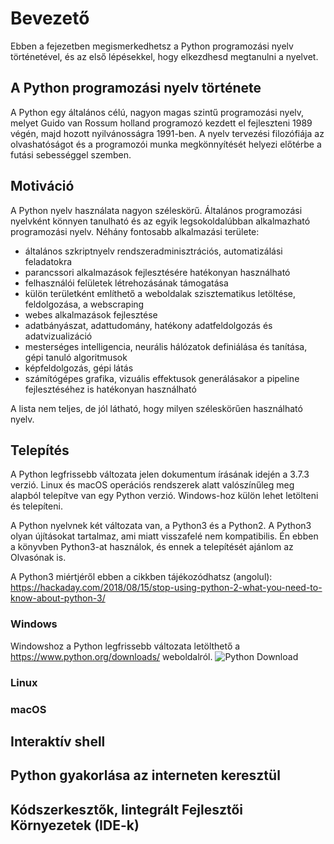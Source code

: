 # Bevezető

Ebben a fejezetben megismerkedhetsz a Python programozási nyelv történetével, és az első lépésekkel, hogy elkezdhesd megtanulni a nyelvet. 

## A Python programozási nyelv története

A Python egy általános célú, nagyon magas szintű programozási nyelv, melyet Guido van Rossum holland programozó kezdett el fejleszteni 1989 végén, majd hozott nyilvánosságra 1991-ben. A nyelv tervezési filozófiája az olvashatóságot és a programozói munka megkönnyítését helyezi előtérbe a futási sebességgel szemben.

## Motiváció

A Python nyelv használata nagyon széleskörű. Általános programozási nyelvként könnyen tanulható és az egyik legsokoldalúbban alkalmazható programozási nyelv. Néhány fontosabb alkalmazási területe:
- általános szkriptnyelv rendszeradminisztrációs, automatizálási feladatokra
- parancssori alkalmazások fejlesztésére hatékonyan használható
- felhasználói felületek létrehozásának támogatása 
- külön területként említhető a weboldalak szisztematikus letöltése, feldolgozása, a webscraping
- webes alkalmazások fejlesztése
- adatbányászat, adattudomány, hatékony adatfeldolgozás és adatvizualizáció
- mesterséges intelligencia, neurális hálózatok definiálása és tanítása, gépi tanuló algoritmusok 
- képfeldolgozás, gépi látás
- számítógépes grafika, vizuális effektusok generálásakor a pipeline fejlesztéséhez is hatékonyan használható

A lista nem teljes, de jól látható, hogy milyen széleskörűen használható nyelv.

## Telepítés

A Python legfrissebb változata jelen dokumentum írásának idején a 3.7.3 verzió. Linux és macOS operációs rendszerek alatt valószínűleg meg alapból telepítve van egy Python verzió. Windows-hoz külön lehet letölteni és telepíteni.

A Python nyelvnek két változata van, a Python3 és a Python2. A Python3 olyan újításokat tartalmaz, ami miatt visszafelé nem kompatibilis. Én ebben a könyvben Python3-at használok, és ennek a telepítését ajánlom az Olvasónak is.

A Python3 miértjéről ebben a cikkben tájékozódhatsz (angolul): https://hackaday.com/2018/08/15/stop-using-python-2-what-you-need-to-know-about-python-3/ 

### Windows

Windowshoz a Python legfrissebb változata letölthető a https://www.python.org/downloads/ weboldalról.
![Python Download](asset/python_website.png)

### Linux

### macOS

## Interaktív shell

## Python gyakorlása az interneten keresztül

## Kódszerkesztők, Iintegrált Fejlesztői Környezetek (IDE-k)

